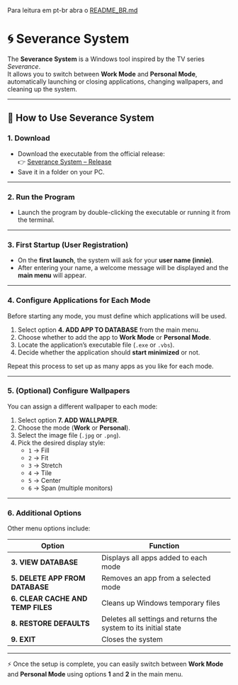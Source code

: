 Para leitura em pt-br abra o [README_BR.md](https://github.com/Ericssonlc94/Severance-System/releases/tag/severance_system)

# 🌀 Severance System

The **Severance System** is a Windows tool inspired by the TV series *Severance*.  
It allows you to switch between **Work Mode** and **Personal Mode**, automatically launching or closing applications, changing wallpapers, and cleaning up the system.

---

## 📘 How to Use Severance System

### 1. Download
- Download the executable from the official release:  
  👉 [Severance System – Release](https://github.com/Ericssonlc94/Severance-System/releases/tag/severance_system)  
- Save it in a folder on your PC.

---

### 2. Run the Program
- Launch the program by double-clicking the executable or running it from the terminal.

---

### 3. First Startup (User Registration)
- On the **first launch**, the system will ask for your **user name (innie)**.  
- After entering your name, a welcome message will be displayed and the **main menu** will appear.

---

### 4. Configure Applications for Each Mode
Before starting any mode, you must define which applications will be used.

1. Select option **4. ADD APP TO DATABASE** from the main menu.  
2. Choose whether to add the app to **Work Mode** or **Personal Mode**.  
3. Locate the application’s executable file (`.exe` or `.vbs`).  
4. Decide whether the application should **start minimized** or not.  

Repeat this process to set up as many apps as you like for each mode.

---

### 5. (Optional) Configure Wallpapers
You can assign a different wallpaper to each mode:

1. Select option **7. ADD WALLPAPER**.  
2. Choose the mode (**Work** or **Personal**).  
3. Select the image file (`.jpg` or `.png`).  
4. Pick the desired display style:  
   - `1` → Fill  
   - `2` → Fit  
   - `3` → Stretch  
   - `4` → Tile  
   - `5` → Center  
   - `6` → Span (multiple monitors)

---

### 6. Additional Options
Other menu options include:

| Option | Function |
|--------|-----------|
| **3. VIEW DATABASE** | Displays all apps added to each mode |
| **5. DELETE APP FROM DATABASE** | Removes an app from a selected mode |
| **6. CLEAR CACHE AND TEMP FILES** | Cleans up Windows temporary files |
| **8. RESTORE DEFAULTS** | Deletes all settings and returns the system to its initial state |
| **9. EXIT** | Closes the system |

---

⚡ Once the setup is complete, you can easily switch between **Work Mode** and **Personal Mode** using options **1** and **2** in the main menu.
